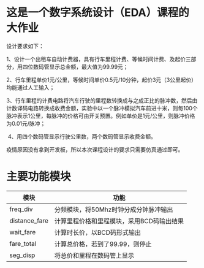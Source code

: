 # 这是一个数字系统设计（EDA）课程的大作业

设计要求如下：

​	 1、设计一个出租车自动计费器，具有行车里程计费、等候时间计费、及起价三部分，用四位数码管显示总金额，最大值为99.99元；

​    2、行车里程单价1元/公里，等候时间单价0.5元/10分钟，起价3元（3公里起价）均能通过人工输入；

​    3、行车里程的计费电路将汽车行驶的里程数转换成与之成正比的脉冲数，然后由计数译码电路转换成收费金额，实验中以一个脉冲模拟汽车前进十米，则每100个脉冲表示1公里，每脉冲的价格可由开关预置。例如单价是1元/公里，则脉冲价格为0.01元/脉冲；

​    4、用四个数码管显示行驶公里数，两个数码管显示收费金额。

疫情原因没有拿到开发板，所以本次课程设计的要求只需要仿真通过即可。

# 主要功能模块



| 模块          | 功能                                      |
| ------------- | ----------------------------------------- |
| freq_div      | 分频模块，将50Mhz时钟分成分钟脉冲输出     |
| distance_fare | 计算里程价格和里程模块，采用BCD码输出结果 |
| wait_fare     | 计算时长价，以BCD码形式输出               |
|fare_total|计算总价格，若到了99.99，则停止|
| seg_disp      | 将总价和里程在数码管上显示                |

